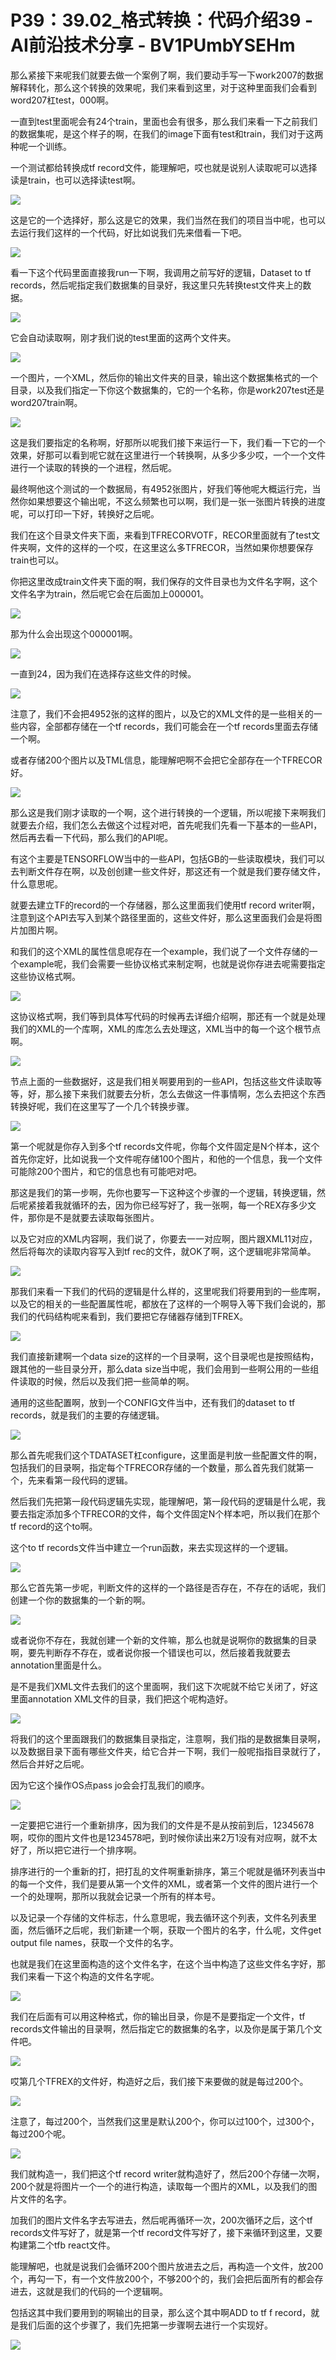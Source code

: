 # P39：39.02_格式转换：代码介绍39 - AI前沿技术分享 - BV1PUmbYSEHm

那么紧接下来呢我们就要去做一个案例了啊，我们要动手写一下work2007的数据解释转化，那么这个转换的效果呢，我们来看到这里，对于这种里面我们会看到word207杠test，000啊。

一直到test里面呢会有24个train，里面也会有很多，那么我们来看一下之前我们的数据集呢，是这个样子的啊，在我们的image下面有test和train，我们对于这两种呢一个训练。

一个测试都给转换成tf record文件，能理解吧，哎也就是说别人读取呢可以选择读是train，也可以选择读test啊。



![](img/bc7191b073671f697e9ed4554b3bb7ab_1.png)

这是它的一个选择好，那么这是它的效果，我们当然在我们的项目当中呢，也可以去运行我们这样的一个代码，好比如说我们先来借看一下吧。



![](img/bc7191b073671f697e9ed4554b3bb7ab_3.png)

看一下这个代码里面直接我run一下啊，我调用之前写好的逻辑，Dataset to tf records，然后呢指定我们数据集的目录好，我这里只先转换test文件夹上的数据。



![](img/bc7191b073671f697e9ed4554b3bb7ab_5.png)

它会自动读取啊，刚才我们说的test里面的这两个文件夹。

![](img/bc7191b073671f697e9ed4554b3bb7ab_7.png)

一个图片，一个XML，然后你的输出文件夹的目录，输出这个数据集格式的一个目录，以及我们指定一下你这个数据集的，它的一个名称，你是work207test还是word207train啊。



![](img/bc7191b073671f697e9ed4554b3bb7ab_9.png)

这是我们要指定的名称啊，好那所以呢我们接下来运行一下，我们看一下它的一个效果，好那可以看到呢它就在这里进行一个转换啊，从多少多少哎，一个一个文件进行一个读取的转换的一个进程，然后呢。

最终啊他这个测试的一个数据局，有4952张图片，好我们等他呢大概运行完，当然你如果想要这个输出呢，不这么频繁也可以啊，我们是一张一张图片转换的进度呢，可以打印一下好，转换好之后呢。

我们在这个目录文件夹下面，来看到TFRECORVOTF，RECOR里面就有了test文件夹啊，文件的这样的一个哎，在这里这么多TFRECOR，当然如果你想要保存train也可以。

你把这里改成train文件夹下面的啊，我们保存的文件目录也为文件名字啊，这个文件名字为train，然后呢它会在后面加上000001。



![](img/bc7191b073671f697e9ed4554b3bb7ab_11.png)

那为什么会出现这个000001啊。

![](img/bc7191b073671f697e9ed4554b3bb7ab_13.png)

一直到24，因为我们在选择存这些文件的时候。

![](img/bc7191b073671f697e9ed4554b3bb7ab_15.png)

注意了，我们不会把4952张的这样的图片，以及它的XML文件的是一些相关的一些内容，全部都存储在一个tf records，我们可能会在一个tf records里面去存储一个啊。

或者存储200个图片以及TML信息，能理解吧啊不会把它全部存在一个TFRECOR好。

![](img/bc7191b073671f697e9ed4554b3bb7ab_17.png)

那么这是我们刚才读取的一个啊，这个进行转换的一个逻辑，所以呢接下来啊我们就要去介绍，我们怎么去做这个过程对吧，首先呢我们先看一下基本的一些API，然后再去看一下代码，那么我们的API呢。

有这个主要是TENSORFLOW当中的一些API，包括GB的一些读取模块，我们可以去判断文件存在啊，以及创创建一些文件好，那这还有一个就是我们要存储文件，什么意思呢。

就要去建立TF的record的一个存储器，那么这里面我们使用tf record writer啊，注意到这个API去写入到某个路径里面的，这些文件好，那么这里面我们会是将图片加图片啊。

和我们的这个XML的属性信息呢存在一个example，我们说了一个文件存储的一个example呢，我们会需要一些协议格式来制定啊，也就是说你存进去呢需要指定这些协议格式啊。



![](img/bc7191b073671f697e9ed4554b3bb7ab_19.png)

这协议格式啊，我们等到具体写代码的时候再去详细介绍啊，那还有一个就是处理我们的XML的一个库啊，XML的库怎么去处理这，XML当中的每一个这个根节点啊。



![](img/bc7191b073671f697e9ed4554b3bb7ab_21.png)

节点上面的一些数据好，这是我们相关啊要用到的一些API，包括这些文件读取等等，好，那么接下来我们就要去分析，怎么去做这一件事情啊，怎么去把这个东西转换好呢，我们在这里写了一个几个转换步骤。



![](img/bc7191b073671f697e9ed4554b3bb7ab_23.png)

第一个呢就是你存入到多个tf records文件呢，你每个文件固定是N个样本，这个首先你定好，比如说我一个文件呢存储100个图片，和他的一个信息，我一个文件可能除200个图片，和它的信息也有可能吧对吧。

那这是我们的第一步啊，先你也要写一下这种这个步骤的一个逻辑，转换逻辑，然后呢紧接着我就循环的去，因为你已经写好了，我一张啊，每一个REX存多少文件，那你是不是就要去读取每张图片。

以及它对应的XML内容啊，我们说了，你要去一一对应啊，图片跟XML11对应，然后将每次的读取内容写入到tf rec的文件，就OK了啊，这个逻辑呢非常简单。



![](img/bc7191b073671f697e9ed4554b3bb7ab_25.png)

那我们来看一下我们的代码的逻辑是什么样的，这里呢我们将要用到的一些库啊，以及它的相关的一些配置属性呢，都放在了这样的一个啊导入等下我们会说的，那我们的代码结构呢来看到，我们要把它存储器存储到TFREX。



![](img/bc7191b073671f697e9ed4554b3bb7ab_27.png)

我们直接新建啊一个data size的这样的一个目录啊，这个目录呢也是按照结构，跟其他的一些目录分开，那么data size当中呢，我们会用到一些啊公用的一些组件读取的时候，然后以及我们把一些简单的啊。

通用的这些配置啊，放到一个CONFIG文件当中，还有我们的dataset to tf records，就是我们的主要的存储逻辑。



![](img/bc7191b073671f697e9ed4554b3bb7ab_29.png)

那么首先呢我们这个TDATASET杠configure，这里面是判放一些配置文件的啊，包括我们的目录啊，指定每个TFRECOR存储的一个数量，那么首先我们就第一个，先来看第一段代码的逻辑。

然后我们先把第一段代码逻辑先实现，能理解吧，第一段代码的逻辑是什么呢，我要去指定添加多个TFRECOR的文件，每个文件固定N个样本吧，所以我们在那个tf record的这个to啊。

这个to tf records文件当中建立一个run函数，来去实现这样的一个逻辑。

![](img/bc7191b073671f697e9ed4554b3bb7ab_31.png)

那么它首先第一步呢，判断文件的这样的一个路径是否存在，不存在的话呢，我们创建一个你的数据集的一个新的啊。



![](img/bc7191b073671f697e9ed4554b3bb7ab_33.png)

或者说你不存在，我就创建一个新的文件嘛，那么也就是说啊你的数据集的目录啊，要先判断存不存在，或者说你报一个错误也可以，然后接着我就要去annotation里面是什么。

是不是我们XML文件去我们的这个里面啊，我们这下次呢就不给它关闭了，好这里面annotation XML文件的目录，我们把这个呢构造好。



![](img/bc7191b073671f697e9ed4554b3bb7ab_35.png)

将我们的这个里面跟我们的数据集目录指定，注意啊，我们指的是数据集目录啊，以及数据目录下面有哪些文件夹，给它合并一下啊，我们一般呢指指目录就行了，然后合并好之后呢。

因为它这个操作OS点pass jo会会打乱我们的顺序。

![](img/bc7191b073671f697e9ed4554b3bb7ab_37.png)

一定要把它进行一个重新排序，因为我们的文件是不是从按前到后，12345678啊，哎你的图片文件也是1234578吧，到时候你读出来2万1没有对应啊，就不太好了，所以把它进行一个排序啊。

排序进行的一个重新的打，把打乱的文件啊重新排序，第三个呢就是循环列表当中的每一个文件，我们是要从第一个文件的XML，或者第一个文件的图片进行一个一个的处理啊，那所以我就会记录一个所有的样本号。

以及记录一个存储的文件标志，什么意思呢，我去循环这个列表，文件名列表里面，然后循环之后呢，我们新建一个啊，获取一个图片的名字，什么呢，文件get output file names，获取一个文件的名字。

也就是我们在这里面构造的这个文件名字，在这个当中构造了这些文件名字好，那我们来看一下这个构造的文件名字呢。



![](img/bc7191b073671f697e9ed4554b3bb7ab_39.png)

我们在后面有可以用这种格式，你的输出目录，你是不是要指定一个文件，tf records文件输出的目录啊，然后指定它的数据集的名字，以及你是属于第几个文件吧。



![](img/bc7191b073671f697e9ed4554b3bb7ab_41.png)

哎第几个TFREX的文件好，构造好之后，我们接下来要做的就是每过200个。

![](img/bc7191b073671f697e9ed4554b3bb7ab_43.png)

注意了，每过200个，当然我们这里是默认200个，你可以过100个，过300个，每过200个呢。

![](img/bc7191b073671f697e9ed4554b3bb7ab_45.png)

我们就构造一，我们把这个tf record writer就构造好了，然后200个存储一次啊，200个就是将图片一个一个的进行构造，读取每一个图片的XML，以及我们的图片文件的名字。

加我们的图片文件名字去写进去，然后呢再循环一次，200次循环之后，这个tf records文件写好了，就是第一个tf record文件写好了，接下来循环到这里，又要构建第二个tfb react文件。

能理解吧，也就是说我们会循环200个图片放进去之后，再构造一个文件，放200个，再勾一下，有一个文件放200个，不够200个的，我们会把后面所有的都会存进去，这就是我们的代码的一个逻辑啊。

包括这其中我们要用到的啊输出的目录，那么这个其中啊ADD to tf f record，就是我们后面的这个步骤了，我们先把第一步骤啊去进行一个实现好。



![](img/bc7191b073671f697e9ed4554b3bb7ab_47.png)